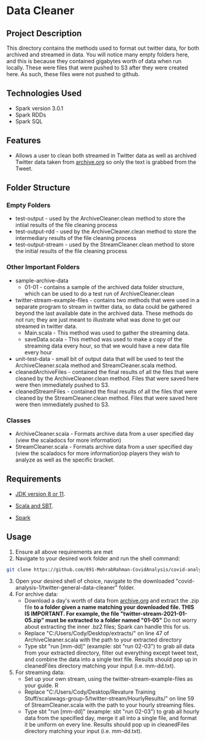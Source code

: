 # Data Cleaner 
## Project Description
This directory contains the methods used to format out twitter data, for both archived and streamed in data. You will notice many empty folders here, and this is because they contained gigabytes worth of data when run locally. These were files that were pushed to S3 after they were created here. As such, these files were not pushed to github.

## Technologies Used
- Spark version 3.0.1
- Spark RDDs
- Spark SQL

## Features
- Allows a user to clean both streamed in Twitter data as well as archived Twitter data taken from [archive.org](https://archive.org/details/twitterstream?and[]=year%3A%222020%22&and[]=year%3A%222021%22) so only the text is grabbed from the Tweet.

## Folder Structure

### Empty Folders 
- test-output - used by the ArchiveCleaner.clean method to store the intiial results of the file cleaning process
- test-output-rdd - used by the ArchiveCleaner.clean method to store the intermediary results of the file cleaning process
- test-output-stream - used by the StreamCleaner.clean method to store the initial results of the file cleaning process

### Other Important Folders 
- sample-archive-data 
    - 01-01 - contains a sample of the archived data folder structure, which can be used to do a test run of ArchiveCleaner.clean
- twitter-stream-example-files - contains two methods that were used in a separate program to stream in twitter data, so data could be gathered beyond the last available date in the archived data. These methods do not run; they are just meant to illustrate what was done to get our streamed in twitter data.
    - Main.scala - This method was used to gather the streaming data.
    - saveData.scala - This method was used to make a copy of the streaming data every hour, so that we would have a new data file every hour
- unit-test-data - small bit of output data that will be used to test the ArchiveCleaner.scala method and StreamCleaner.scala method.
- cleanedArchiveFiles - contained the final results of all the files that were cleaned by the ArchiveCleaner.clean method. Files that were saved here were then immediately pushed to S3.
- cleanedStreamFiles - contained the final results of all the files that were cleaned by the StreamCleaner.clean method. Files that were saved here were then immediately pushed to S3.

### Classes
- ArchiveCleaner.scala - Formats archive data from a user specified day (view the scaladocs for more information)
- StreamCleaner.scala - Formats archive data from a user specified day (view the scaladocs for more information)op players they wish to analyze as well as the specific bracket. 

## Requirements
- [JDK version 8 or 11](https://adoptopenjdk.net/).

- [Scala and SBT](https://www.scala-lang.org/download/2.12.8.html).

- [Spark](https://spark.apache.org/downloads.html)

## Usage
1. Ensure all above requirements are met
2. Navigate to your desired work folder and run the shell command:
```bash
git clone https://github.com/891-MehrabRahman-CovidAnalysis/covid-analysis-1.git
```
3. Open your desired shell of choice, navigate to the downloaded "covid-analysis-1/twitter-general-data-cleaner" folder.
4. For archive data: 
    - Download a day's worth of data from [archive.org](https://archive.org/details/twitterstream?and[]=year%3A%222020%22&and[]=year%3A%222021%22) and extract the .zip file **to a folder given a name matching your downloaded file. THIS IS IMPORTANT. For example, the file "twitter-stream-2021-01-05.zip" must be extracted to a folder named "01-05"** Do not worry about extracting the inner .bz2 files; Spark can handle this for us.
    - Replace "C:/Users/Cody/Desktop/extracts/" on line 47 of ArchiveCleaner.scala with the path to your extracted directory
    - Type sbt "run [mm-dd]" (example: sbt "run 02-03") to grab all data from your extracted directory, filter out everything except tweet text, and combine the data into a single text file. Results should pop up in cleanedFiles directory matching your input (i.e. mm-dd.txt).
5. For streaming data:
    - Set up your own stream, using the twitter-stream-example-files as your guide. R
    - Replace "C:/Users/Cody/Desktop/Revature Training Stuff/scalawags-group-5/twitter-stream/HourlyResults/" on line 59 of StreamCleaner.scala with the path to your hourly streaming files.
    - Type sbt "run [mm-dd]" (example: sbt "run 02-03") to grab all hourly data from the specified day, merge it all into a single file, and format it be uniform on every line. Results should pop up in cleanedFiles directory matching your input (i.e. mm-dd.txt).

